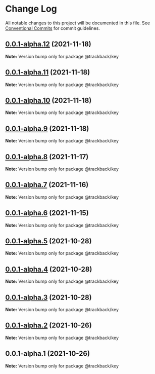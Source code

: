 # Change Log

All notable changes to this project will be documented in this file.
See [Conventional Commits](https://conventionalcommits.org) for commit guidelines.

## [0.0.1-alpha.12](https://github.com/trackback-blockchain/trackback-verifiable/compare/@trackback/key@0.0.1-alpha.11...@trackback/key@0.0.1-alpha.12) (2021-11-18)

**Note:** Version bump only for package @trackback/key





## [0.0.1-alpha.11](https://github.com/trackback-blockchain/trackback-verifiable/compare/@trackback/key@0.0.1-alpha.10...@trackback/key@0.0.1-alpha.11) (2021-11-18)

**Note:** Version bump only for package @trackback/key





## [0.0.1-alpha.10](https://github.com/trackback-blockchain/trackback-verifiable/compare/@trackback/key@0.0.1-alpha.9...@trackback/key@0.0.1-alpha.10) (2021-11-18)

**Note:** Version bump only for package @trackback/key





## [0.0.1-alpha.9](https://github.com/trackback-blockchain/trackback-verifiable/compare/@trackback/key@0.0.1-alpha.8...@trackback/key@0.0.1-alpha.9) (2021-11-18)

**Note:** Version bump only for package @trackback/key





## [0.0.1-alpha.8](https://github.com/trackback-blockchain/trackback-verifiable/compare/@trackback/key@0.0.1-alpha.7...@trackback/key@0.0.1-alpha.8) (2021-11-17)

**Note:** Version bump only for package @trackback/key





## [0.0.1-alpha.7](https://github.com/trackback-blockchain/trackback-verifiable/compare/@trackback/key@0.0.1-alpha.6...@trackback/key@0.0.1-alpha.7) (2021-11-16)

**Note:** Version bump only for package @trackback/key





## [0.0.1-alpha.6](https://github.com/trackback-blockchain/trackback-verifiable/compare/@trackback/key@0.0.1-alpha.5...@trackback/key@0.0.1-alpha.6) (2021-11-15)

**Note:** Version bump only for package @trackback/key





## [0.0.1-alpha.5](https://github.com/trackback-blockchain/trackback-verifiable/compare/@trackback/key@0.0.1-alpha.4...@trackback/key@0.0.1-alpha.5) (2021-10-28)

**Note:** Version bump only for package @trackback/key





## [0.0.1-alpha.4](https://github.com/trackback-blockchain/trackback-verifiable/compare/@trackback/key@0.0.1-alpha.3...@trackback/key@0.0.1-alpha.4) (2021-10-28)

**Note:** Version bump only for package @trackback/key





## [0.0.1-alpha.3](https://github.com/trackback-blockchain/trackback-verifiable/compare/@trackback/key@0.0.1-alpha.2...@trackback/key@0.0.1-alpha.3) (2021-10-28)

**Note:** Version bump only for package @trackback/key





## [0.0.1-alpha.2](https://github.com/trackback-blockchain/trackback-verifiable/compare/@trackback/key@0.0.1-alpha.1...@trackback/key@0.0.1-alpha.2) (2021-10-26)

**Note:** Version bump only for package @trackback/key





## 0.0.1-alpha.1 (2021-10-26)

**Note:** Version bump only for package @trackback/key
